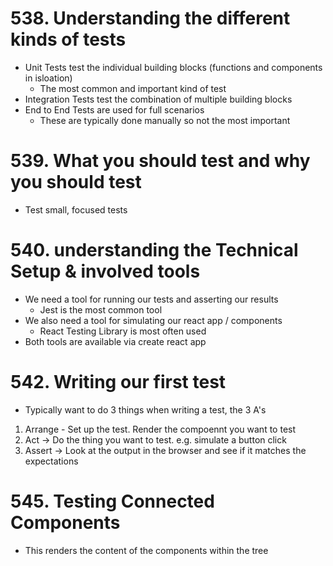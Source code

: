 # 538. Understanding the different kinds of tests

-   Unit Tests test the individual building blocks (functions and components in isloation)
    -   The most common and important kind of test
-   Integration Tests test the combination of multiple building blocks
-   End to End Tests are used for full scenarios
    -   These are typically done manually so not the most important

# 539. What you should test and why you should test

-   Test small, focused tests

# 540. understanding the Technical Setup & involved tools

-   We need a tool for running our tests and asserting our results
    -   Jest is the most common tool
-   We also need a tool for simulating our react app / components
    -   React Testing Library is most often used
-   Both tools are available via create react app

# 542. Writing our first test

-   Typically want to do 3 things when writing a test, the 3 A's

1. Arrange - Set up the test. Render the compoennt you want to test
2. Act -> Do the thing you want to test. e.g. simulate a button click
3. Assert -> Look at the output in the browser and see if it matches the expectations

# 545. Testing Connected Components

-   This renders the content of the components within the tree
